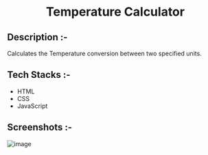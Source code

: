 # <p align="center">Temperature Calculator</p>

## Description :-

Calculates the Temperature conversion between two specified units.

## Tech Stacks :-

- HTML
- CSS
- JavaScript

## Screenshots :-

![image](https://github.com/Rakesh9100/CalcDiverse/assets/73993775/20dd2afd-5eef-4c33-bd02-d9d4cc955f14)
